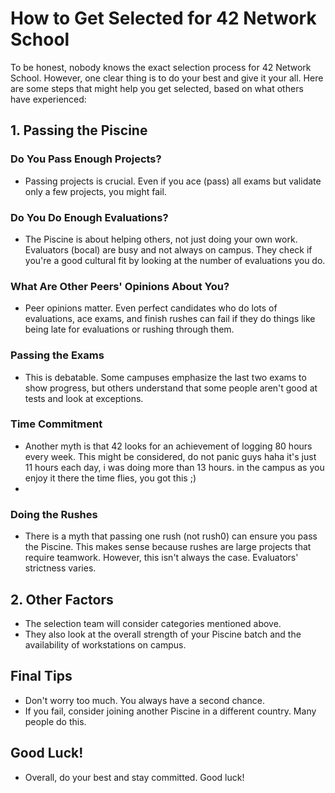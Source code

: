 # How to Get Selected for 42 Network School

To be honest, nobody knows the exact selection process for 42 Network School. However, one clear thing is to do your best and give it your all. Here are some steps that might help you get selected, based on what others have experienced:

## 1. Passing the Piscine

### Do You Pass Enough Projects?
- Passing projects is crucial. Even if you ace (pass) all exams but validate only a few projects, you might fail.

### Do You Do Enough Evaluations?
- The Piscine is about helping others, not just doing your own work. Evaluators (bocal) are busy and not always on campus. They check if you're a good cultural fit by looking at the number of evaluations you do.

### What Are Other Peers' Opinions About You?
- Peer opinions matter. Even perfect candidates who do lots of evaluations, ace exams, and finish rushes can fail if they do things like being late for evaluations or rushing through them.

### Passing the Exams
- This is debatable. Some campuses emphasize the last two exams to show progress, but others understand that some people aren't good at tests and look at exceptions.

### Time Commitment
- Another myth is that 42 looks for an achievement of logging 80 hours every week. This might be considered, do not panic guys haha it's just 11 hours each day, i was doing more than 13 hours. in the campus as you enjoy it there the time flies, you got this ;)
- 
### Doing the Rushes
- There is a myth that passing one rush (not rush0) can ensure you pass the Piscine. This makes sense because rushes are large projects that require teamwork. However, this isn't always the case. Evaluators' strictness varies.


## 2. Other Factors
- The selection team will consider categories mentioned above.
- They also look at the overall strength of your Piscine batch and the availability of workstations on campus.

## Final Tips
- Don't worry too much. You always have a second chance.
- If you fail, consider joining another Piscine in a different country. Many people do this.

## Good Luck!
- Overall, do your best and stay committed. Good luck!
